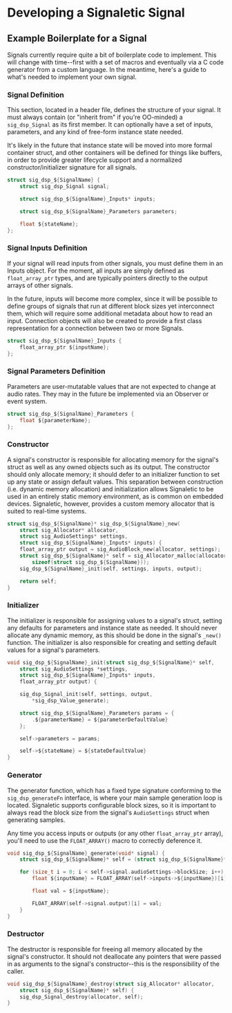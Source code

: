 # Developing a Signaletic Signal

## Example Boilerplate for a Signal

Signals currently require quite a bit of boilerplate code to implement. This will change with time--first with a set of macros and eventually via a C code generator from a custom language. In the meantime, here's a guide to what's needed to implement your own signal.

### Signal Definition

This section, located in a header file, defines the structure of your signal. It must always contain
(or "inherit from" if you're OO-minded) a ```sig_dsp_Signal``` as its first member. It can optionally have a set of inputs, parameters, and any kind of free-form instance state needed.

It's likely in the future that instance state will be moved into more formal container struct, and other containers will be defined for things like buffers, in order to provide greater lifecycle support and a normalized constructor/initializer signature for all signals.

```c
struct sig_dsp_${SignalName} {
    struct sig_dsp_Signal signal;

    struct sig_dsp_${SignalName}_Inputs* inputs;

    struct sig_dsp_${SignalName}_Parameters parameters;

    float ${stateName};
};
```

### Signal Inputs Definition

If your signal will read inputs from other signals, you must define them in an Inputs object. For the moment, all inputs are simply defined as ```float_array_ptr``` types, and are typically pointers directly to the output arrays of other signals.

In the future, inputs will become more complex, since it will be possible to define groups of signals that run at different block sizes yet interconnect them, which will require some additional metadata about how to read an input. Connection objects will also be created to provide a first class representation for a connection between two or more Signals.

```c
struct sig_dsp_${SignalName}_Inputs {
    float_array_ptr ${inputName};
};
```

### Signal Parameters Definition

Parameters are user-mutatable values that are not expected to change at audio rates. They may in the future be implemented via an Observer or event system.

```c
struct sig_dsp_${SignalName}_Parameters {
    float ${parameterName};
};
```

### Constructor

A signal's constructor is responsible for allocating memory for the signal's struct as well as any owned objects such as its output. The constructor should only allocate memory; it should defer to an initializer function to set up any state or assign default values. This separation between construction (i.e. dynamic memory allocation) and initialization allows Signaletic to be used in an entirely static memory environment, as is common on embedded devices. Signaletic, however, provides a custom memory allocator that is suited to real-time systems.

```c
struct sig_dsp_${SignalName}* sig_dsp_${SignalName}_new(
    struct sig_Allocator* allocator,
    struct sig_AudioSettings* settings,
    struct sig_dsp_${SignalName}_Inputs* inputs) {
    float_array_ptr output = sig_AudioBlock_new(allocator, settings);
    struct sig_dsp_${SignalName}* self = sig_Allocator_malloc(allocator,
        sizeof(struct sig_dsp_${SignalName}));
    sig_dsp_${SignalName}_init(self, settings, inputs, output);

    return self;
}
```

### Initializer

The initializer is responsible for assigning values to a signal's struct, setting any defaults for parameters and instance state as needed. It should never allocate any dynamic memory, as this should be done in the signal's ```_new()``` function. The initializer is also responsible for creating and setting default values for a signal's parameters.

```c
void sig_dsp_${SignalName}_init(struct sig_dsp_${SignalName}* self,
    struct sig_AudioSettings *settings,
    struct sig_dsp_${SignalName}_Inputs* inputs,
    float_array_ptr output) {

    sig_dsp_Signal_init(self, settings, output,
        *sig_dsp_Value_generate);

    struct sig_dsp_${SignalName}_Parameters params = {
        .${parameterName} = ${parameterDefaultValue}
    };

    self->parameters = params;

    self->${stateName} = ${stateDefaultValue}
}
```

### Generator

The generator function, which has a fixed type signature conforming to the ```sig_dsp_generateFn``` interface, is where your main sample generation loop is located. Signaletic supports configurable block sizes, so it is important to always read the block size from the signal's ```AudioSettings``` struct when generating samples.

Any time you access inputs or outputs (or any other ```float_array_ptr``` array), you'll need to use the ```FLOAT_ARRAY()``` macro to correctly deference it.

````c
void sig_dsp_${SignalName}_generate(void* signal) {
    struct sig_dsp_${SignalName}* self = (struct sig_dsp_${SignalName}*) signal;

    for (size_t i = 0; i < self->signal.audioSettings->blockSize; i++) {
        float ${inputName} = FLOAT_ARRAY(self->inputs->${inputName})[i];

        float val = ${inputName};

        FLOAT_ARRAY(self->signal.output)[i] = val;
    }
}
````

### Destructor

The destructor is responsible for freeing all memory allocated by the signal's constructor. It should not deallocate any pointers that were passed in as arguments to the signal's constructor--this is the responsibility of the caller.

````c
void sig_dsp_${SignalName}_destroy(struct sig_Allocator* allocator,
    struct sig_dsp_${SignalName}* self) {
    sig_dsp_Signal_destroy(allocator, self);
}
````
